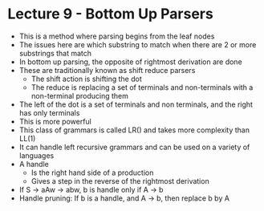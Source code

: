 # Lecture 9 - Bottom Up Parsers

- This is a method where parsing begins from the leaf nodes
- The issues here are which substring to match when there are 2 or more substrings that match
- In bottom up parsing, the opposite of rightmost derivation are done
- These are traditionally known as shift reduce parsers
  - The shift action is shifting the dot
  - The reduce is replacing a set of terminals and non-terminals with a non-terminal producing them
- The left of the dot is a set of terminals and non terminals, and the right has only terminals
- This is more powerful
- This class of grammars is called LR() and takes more complexity than LL(1)
- It can handle left recursive grammars and can be used on a variety of languages
- A handle 
  - Is the right hand side of a production
  - Gives a step in the reverse of the rightmost derivation
- If S -> aAw -> abw, b is handle only if A -> b
- Handle pruning: If b is a handle, and A -> b, then replace b by A